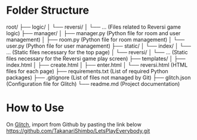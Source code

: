 # Folder Structure

root/
├── logic/
│ └── reversi/
│ └── ...               (Files related to Reversi game logic)
├── manager/
│ ├── manager.py        (Python file for room and user management)
│ ├── room.py           (Python file for room management)
│ └── user.py           (Python file for user management)
├── static/
│ └── index/
│ └── ...               (Static files necessary for the top page)
│ └── reversi/
│ └── ...               (Static files necessary for the Reversi game play screen)
├── templates/
│ ├── index.html
│ ├── create.html
│ ├── enter.html
│ └── reversi.html      (HTML files for each page)
├── requirements.txt    (List of required Python packages)
├── .gitignore          (List of files not managed by Git)
├── glitch.json         (Configuration file for Glitch)
└── readme.md           (Project documentation)

# How to Use

On [Glitch](https://glitch.com/), import from Github by pasting the link below
https://github.com/TakanariShimbo/LetsPlayEverybody.git